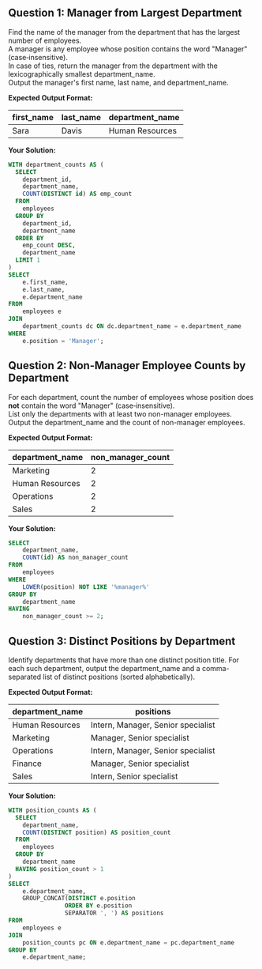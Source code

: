 ## Question 1: Manager from Largest Department
Find the name of the manager from the department that has the largest number of employees.  
A manager is any employee whose position contains the word "Manager" (case‐insensitive).  
In case of ties, return the manager from the department with the lexicographically smallest department_name.  
Output the manager's first name, last name, and department_name.

**Expected Output Format:**

| first_name | last_name | department_name   |
| ---------- | --------- | ----------------- |
| Sara       | Davis     | Human Resources   |

**Your Solution:**
```sql
WITH department_counts AS (
  SELECT
    department_id,
    department_name,
    COUNT(DISTINCT id) AS emp_count
  FROM
    employees
  GROUP BY
    department_id,
    department_name
  ORDER BY
    emp_count DESC, 
    department_name
  LIMIT 1
)
SELECT
	e.first_name,
    e.last_name,
    e.department_name
FROM
	employees e
JOIN
	department_counts dc ON dc.department_name = e.department_name
WHERE 
	e.position = 'Manager';
```

## Question 2: Non-Manager Employee Counts by Department
For each department, count the number of employees whose position does **not** contain the word "Manager" (case‐insensitive).  
List only the departments with at least two non-manager employees.  
Output the department_name and the count of non-manager employees.

**Expected Output Format:**

| department_name   | non_manager_count |
| ----------------- | ----------------- |
| Marketing         | 2                 |
| Human Resources   | 2                 |
| Operations        | 2                 |
| Sales             | 2                 |

**Your Solution:**
```sql
SELECT
	department_name,
    COUNT(id) AS non_manager_count
FROM
	employees
WHERE
	LOWER(position) NOT LIKE '%manager%'
GROUP BY
	department_name
HAVING
	non_manager_count >= 2;
```

## Question 3: Distinct Positions by Department
Identify departments that have more than one distinct position title. For each such department, output the department_name and a comma-separated list of distinct positions (sorted alphabetically).

**Expected Output Format:**

| department_name   | positions                                   |
| ----------------- | ------------------------------------------- |
| Human Resources   | Intern, Manager, Senior specialist          |
| Marketing         | Manager, Senior specialist                  |
| Operations        | Intern, Manager, Senior specialist          |
| Finance           | Manager, Senior specialist                  |
| Sales             | Intern, Senior specialist                   |

**Your Solution:**
```sql
WITH position_counts AS (
  SELECT
  	department_name,
  	COUNT(DISTINCT position) AS position_count
  FROM
  	employees
  GROUP BY
  	department_name
  HAVING position_count > 1
)
SELECT
	e.department_name,
    GROUP_CONCAT(DISTINCT e.position
                ORDER BY e.position
                SEPARATOR ', ') AS positions
FROM
	employees e
JOIN
	position_counts pc ON e.department_name = pc.department_name
GROUP BY
	e.department_name;
```
